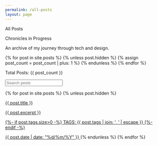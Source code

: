 ```yaml
---
permalink: /all-posts
layout: page
---
```


<div class='all-posts'>

<div class='heading'>
  <p><span>All Posts</span></p>
  <p>Chronicles in Progress</p>
  <p>An archive of my journey through tech and design.</p>
  <div class='background-container'>
    <div class='background background1'><div class='background-inner'></div></div>
    <div class='background background2'><div class='background-inner'></div></div>
    <div class='background background2'><div class='background-inner'></div></div>
  </div>
</div>

<div class='post-list'>
  {% for post in site.posts %}
  {% unless post.hidden %}
  {% assign post_count = post_count | plus: 1 %}
  {% endunless %}
  {% endfor %}
  <p class='total-posts'><span>Total Posts: {{ post_count }}</span></p>

  <div class="search-container">
    <input type="text" id="search-input" placeholder="Search posts" />
    <ul id="results-container"></ul>
  </div>

  <div class='list'>
    {% for post in site.posts %}
    {% unless post.hidden %}
      <a href=".{{ post.url }}">
        <div class='content'>
          <p class='arrow'></p>
          <div class='content-inner'>
            <p class='title'>{{ post.title }}</p>
            <p class='excerpt'>{{ post.excerpt }}</p>
            <p>
              {%- if post.tags.size>0 -%}
              <span class='tag-title'>TAGS: </span>
              <span class='tags'>{{ post.tags | join: ', ' | escape }}</span>
              {%- endif -%}
            </p>
          </div>
        </div>
        <span class='date'>{{ post.date | date: "%d/%m/%Y" }}</span>
      </a>
    {% endunless %}
    {% endfor %}
  </div>
</div>

</div>
